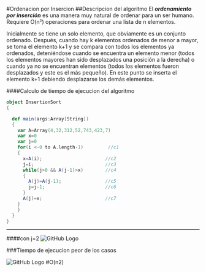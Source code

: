 #Ordenacion por Insercion
##Descripcion del algoritmo
El ***ordenamiento por inserción*** es una manera muy natural de ordenar para un ser humano. Requiere O(n²) operaciones para ordenar una lista de n elementos.

Inicialmente se tiene un solo elemento, que obviamente es un conjunto ordenado. Después, cuando hay k elementos ordenados de menor a mayor, se toma el elemento k+1 y se compara con todos los elementos ya ordenados, deteniéndose cuando se encuentra un elemento menor (todos los elementos mayores han sido desplazados una posición a la derecha) o cuando ya no se encuentran elementos (todos los elementos fueron desplazados y este es el más pequeño). En este punto se inserta el elemento k+1 debiendo desplazarse los demás elementos.

####Calculo de tiempo de ejecucion del algoritmo 

```scala
object InsertionSort 
{

  def main(args:Array[String])
  {
    var A=Array(4,32,312,52,743,423,7)
    var x=0
    var j=0
    for(i <-0 to A.length-1)    	 //c1
    {
      x=A(i); 					 	//c2
      j=i;							//c3
      while(j>0 && A(j-1)>x)    	//c4
      {
        A(j)=A(j-1);				//c5
        j=j-1;						//c6					
      }
      A(j)=x;						//c7
    }
    }
  }
}
```
-------------------------------------
####con j=2
![GitHub Logo](http://www.sciweavers.org/upload/Tex2Img_1422132539/render.png) 

###Tiempo de ejecucion peor de los casos

![GitHub Logo](http://www.sciweavers.org/upload/Tex2Img_1422132394/render.png)
#O(n2)
